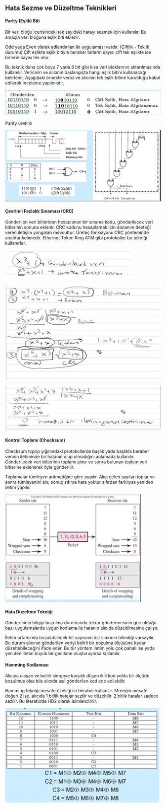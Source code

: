 Hata Sezme ve Düzeltme Teknikleri
-----

#### Parity (Eşlik) Biti
Bir veri bloğu içerisindeki tek sayıdaki hatayı sezmek için kullanılır. Bu amaçla veri bloğuna eşlik biti eklenir. 

Odd yada Even olarak adlandırılan iki uygulaması vardır. (Çiftlik - Teklik durumu) Çift eşlikte eşlik bitiyle beraber birlerin sayısı çift tek eşlikte ise birlerin sayısı tek olur.

Bu teknik daha çok boyu 7 yada 8 bit gibi kısa veri bloklarının aktarılmasında kullanılır. Vericinin ve alıcının başlangıçta hangi eşlik bitini kullanacağı belirlenir. Aşağıdaki örnekte verici ve alıcının tek eşlik bitine kurulduğu kabul edilerek inceleme yapılmıştır. 

![](parity.png)

Parity üretimi

![](parityuretimi.png)

#### Çevrimli Fazlalık Sınaması (CRC)
Gönderilen veri bitleriden hesaplanan bir sınama kodu, gönderilecek veri bitlerinin sonuna eklenir. CRC kodunu hesaplamak için donanım desteği veren iletişim yongaları mevcuttur. Üreteç fonksiyonu CRC yönteminde anahtar kelimedir. Ethernet Token Ring ATM gibi protokoller bu tekniği kullanırlar. 

![](crc1.png)

![](crc2.png)

![](crc3.png)

#### Kontrol Toplamı (Checksum)

Checksum tcp/ip yığınındaki protokollerde başlık yada başlıkla beraber verinin iletiminde bir hatanın olup olmadığını anlamada kullanılır. Gönderilecek veri bitlerinin toplamı alınır ve sonra bulunan toplam veri bitlerine eklenerek öyle gönderilir.

Toplamalar tümleyen aritmetiğine göre yapılır. Alıcı gelen sayıları toplar ve sonra tümleyenini alır, sonuç sıfırsa hata yoktur sıfırdan farklıysa yeniden iletim yapılır.

![](checksum.png)

#### Hata Düzeltme Tekniği
Göndericinin bilgiyi bozulma durumunda tekrar göndermesinin güc olduğu bazı uygulamalarda uygun kodlama ile hatanın alıcıda düzeltilmesine çalışır.

İletim ortamında bozulabilecek bit sayısının üst sınırının bilindiği varsayılır. Bu durum alıcının gönderilen veriyi belirli bir bozulma ölçüsüne kadar düzeltebileceğini ifade eder. Bu tür yöntem iletim yolu çok pahalı ise yada yeniden iletim büyük bir gecikme oluşturuyorsa kullanılır. 

#### Hamming Kodlaması
Alıcıya ulaşan ve belirli simgeye karşılık düşen ikili kod yolda bir ölçüde bozulmuş olsa bile alıcıda asıl gönderilen kod ede edilebilir. 

Hamming tekniği mesafe özelliği ile beraber kullanılır. Mrneğin mesafe değeri 2 ise, alıcıda 1 bitlik hatalar sezilir ve düzeltilir. 2 bitlik hatalar sadece sezilir. Bu literatürde HD2 olarak isimlendirilir.

![](hamming.png)


